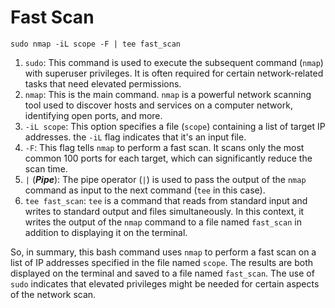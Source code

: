 # Fast Scan
```
sudo nmap -iL scope -F | tee fast_scan
```

1. `sudo`: This command is used to execute the subsequent command (`nmap`) with superuser privileges. It is often required for certain network-related tasks that need elevated permissions.
2. `nmap`: This is the main command. `nmap` is a powerful network scanning tool used to discover hosts and services on a computer network, identifying open ports, and more.
3. `-iL scope`: This option specifies a file (`scope`) containing a list of target IP addresses. the `-iL` flag indicates that it's an input file.
4. `-F`: This flag tells `nmap` to perform a fast scan. It scans only the most common 100 ports for each target, which can significantly reduce the scan time.
5. `|` (***Pipe***): The pipe operator (`|`) is used to pass the output of the `nmap` command as input to the next command (`tee` in this case).
6. `tee fast_scan`: `tee` is a command that reads from standard input and writes to standard output and files simultaneously. In this context, it writes the output of the `nmap` command to a file named `fast_scan` in addition to displaying it on the terminal.

So, in summary, this bash command uses `nmap` to perform a fast scan on a list of IP addresses specified in the file named `scope`. The results are both displayed on the terminal and saved to a file named `fast_scan`. The use of `sudo` indicates that elevated privileges might be needed for certain aspects of the network scan.
